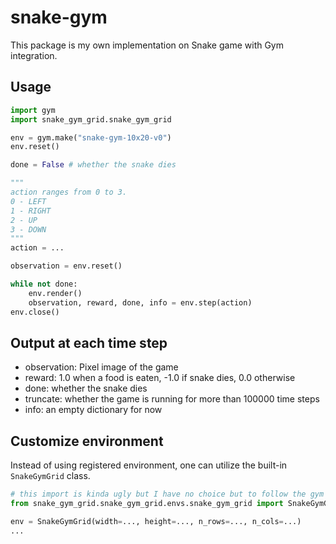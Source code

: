 # snake-gym

This package is my own implementation on Snake game with Gym integration.

## Usage

```python
import gym
import snake_gym_grid.snake_gym_grid

env = gym.make("snake-gym-10x20-v0")
env.reset()

done = False # whether the snake dies

"""
action ranges from 0 to 3.
0 - LEFT
1 - RIGHT
2 - UP
3 - DOWN
"""
action = ...

observation = env.reset()

while not done:
    env.render()
    observation, reward, done, info = env.step(action)
env.close()
```

## Output at each time step

- observation: Pixel image of the game
- reward: 1.0 when a food is eaten, -1.0 if snake dies, 0.0 otherwise
- done: whether the snake dies
- truncate: whether the game is running for more than 100000 time steps
- info: an empty dictionary for now

## Customize environment

Instead of using registered environment, one can utilize the built-in `SnakeGymGrid` class.

```python
# this import is kinda ugly but I have no choice but to follow the gym standard
from snake_gym_grid.snake_gym_grid.envs.snake_gym_grid import SnakeGymGrid

env = SnakeGymGrid(width=..., height=..., n_rows=..., n_cols=...)
...
```
